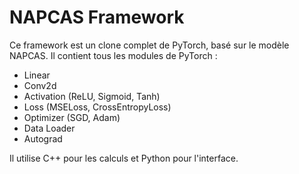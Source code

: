 # NAPCAS Framework

Ce framework est un clone complet de PyTorch, basé sur le modèle NAPCAS. Il contient tous les modules de PyTorch :
- Linear
- Conv2d
- Activation (ReLU, Sigmoid, Tanh)
- Loss (MSELoss, CrossEntropyLoss)
- Optimizer (SGD, Adam)
- Data Loader
- Autograd

Il utilise C++ pour les calculs et Python pour l'interface.
